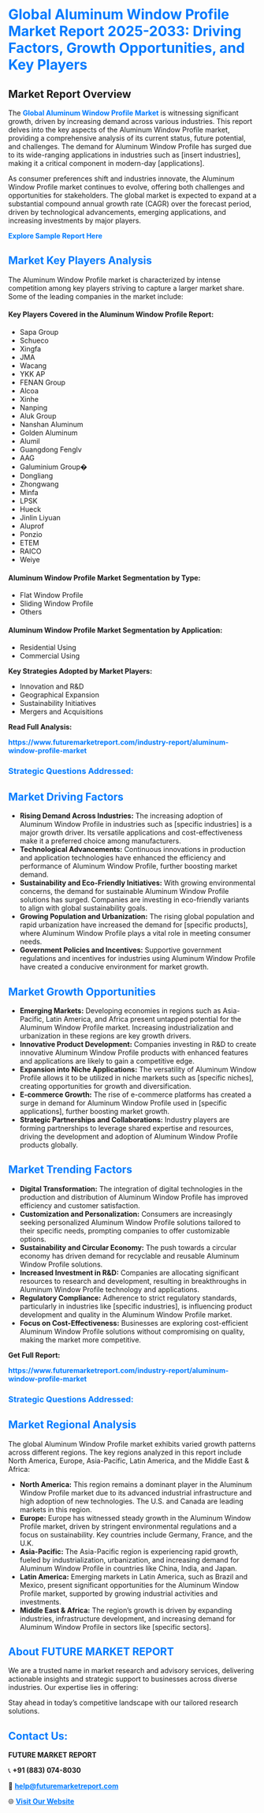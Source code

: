 <h1 style="color: #007BFF;">Global Aluminum Window Profile Market Report 2025-2033: Driving Factors, Growth Opportunities, and Key Players</h1>

<section id="overview">
<h2>Market Report Overview</h2>
<p>The <a href="https://www.futuremarketreport.com/industry-report/aluminum-window-profile-market" style="color: #007BFF; text-decoration: none;"><strong>Global Aluminum Window Profile Market</strong></a> is witnessing significant growth, driven by increasing demand across various industries. This report delves into the key aspects of the Aluminum Window Profile market, providing a comprehensive analysis of its current status, future potential, and challenges. The demand for Aluminum Window Profile has surged due to its wide-ranging applications in industries such as [insert industries], making it a critical component in modern-day [applications].</p>
<p>As consumer preferences shift and industries innovate, the Aluminum Window Profile market continues to evolve, offering both challenges and opportunities for stakeholders. The global market is expected to expand at a substantial compound annual growth rate (CAGR) over the forecast period, driven by technological advancements, emerging applications, and increasing investments by major players.</p>
</section>

<section id="overview">
<p><a href="https://www.futuremarketreport.com/request-sample/reportId=103328" style="color: #007BFF; text-decoration: none;"><strong>Explore Sample Report Here</strong></a></p>
</section>

<section id="key-players">
<h2 style="color: #007BFF;">Market Key Players Analysis</h2>
<p>The Aluminum Window Profile market is characterized by intense competition among key players striving to capture a larger market share. Some of the leading companies in the market include:</p>
<h4>Key Players Covered in the Aluminum Window Profile Report:</h4>
<ul><li>Sapa Group</li><li>Schueco</li><li>Xingfa</li><li>JMA</li><li>Wacang</li><li>YKK AP</li><li>FENAN Group</li><li>Alcoa</li><li>Xinhe</li><li>Nanping</li><li>Aluk Group</li><li>Nanshan Aluminum</li><li>Golden Aluminum</li><li>Alumil</li><li>Guangdong Fenglv</li><li>AAG</li><li>Galuminium Group�</li><li>Dongliang</li><li>Zhongwang</li><li>Minfa</li><li>LPSK</li><li>Hueck</li><li>Jinlin Liyuan</li><li>Aluprof</li><li>Ponzio</li><li>ETEM</li><li>RAICO</li><li>Weiye</li></ul>
<h4>Aluminum Window Profile Market Segmentation by Type:</h4>
<ul><li>Flat Window Profile</li><li>Sliding Window Profile</li><li>Others</li></ul>

<h4>Aluminum Window Profile Market Segmentation by Application:</h4>
<ul><li>Residential Using</li><li>Commercial Using</li></ul>
<p><strong>Key Strategies Adopted by Market Players:</strong></p>
<ul>
<li>Innovation and R&D</li>
<li>Geographical Expansion</li>
<li>Sustainability Initiatives</li>
<li>Mergers and Acquisitions</li>
</ul>
</section>

<section>
<p><strong>Read Full Analysis: </strong></p><a href="https://www.futuremarketreport.com/industry-report/aluminum-window-profile-market" style="color: #007BFF; text-decoration: none;"><strong>https://www.futuremarketreport.com/industry-report/aluminum-window-profile-market</strong></a>
<h3 style="color: #007BFF;">Strategic Questions Addressed:</h3>
</section>

<section id="driving-factors">
<h2 style="color: #007BFF;">Market Driving Factors</h2>
<ul>
<li><strong>Rising Demand Across Industries:</strong> The increasing adoption of Aluminum Window Profile in industries such as [specific industries] is a major growth driver. Its versatile applications and cost-effectiveness make it a preferred choice among manufacturers.</li>
<li><strong>Technological Advancements:</strong> Continuous innovations in production and application technologies have enhanced the efficiency and performance of Aluminum Window Profile, further boosting market demand.</li>
<li><strong>Sustainability and Eco-Friendly Initiatives:</strong> With growing environmental concerns, the demand for sustainable Aluminum Window Profile solutions has surged. Companies are investing in eco-friendly variants to align with global sustainability goals.</li>
<li><strong>Growing Population and Urbanization:</strong> The rising global population and rapid urbanization have increased the demand for [specific products], where Aluminum Window Profile plays a vital role in meeting consumer needs.</li>
<li><strong>Government Policies and Incentives:</strong> Supportive government regulations and incentives for industries using Aluminum Window Profile have created a conducive environment for market growth.</li>
</ul>
</section>

<section id="growth-opportunities">
<h2 style="color: #007BFF;">Market Growth Opportunities</h2>
<ul>
<li><strong>Emerging Markets:</strong> Developing economies in regions such as Asia-Pacific, Latin America, and Africa present untapped potential for the Aluminum Window Profile market. Increasing industrialization and urbanization in these regions are key growth drivers.</li>
<li><strong>Innovative Product Development:</strong> Companies investing in R&D to create innovative Aluminum Window Profile products with enhanced features and applications are likely to gain a competitive edge.</li>
<li><strong>Expansion into Niche Applications:</strong> The versatility of Aluminum Window Profile allows it to be utilized in niche markets such as [specific niches], creating opportunities for growth and diversification.</li>
<li><strong>E-commerce Growth:</strong> The rise of e-commerce platforms has created a surge in demand for Aluminum Window Profile used in [specific applications], further boosting market growth.</li>
<li><strong>Strategic Partnerships and Collaborations:</strong> Industry players are forming partnerships to leverage shared expertise and resources, driving the development and adoption of Aluminum Window Profile products globally.</li>
</ul>
</section>

<section id="trending-factors">
<h2 style="color: #007BFF;">Market Trending Factors</h2>
<ul>
<li><strong>Digital Transformation:</strong> The integration of digital technologies in the production and distribution of Aluminum Window Profile has improved efficiency and customer satisfaction.</li>
<li><strong>Customization and Personalization:</strong> Consumers are increasingly seeking personalized Aluminum Window Profile solutions tailored to their specific needs, prompting companies to offer customizable options.</li>
<li><strong>Sustainability and Circular Economy:</strong> The push towards a circular economy has driven demand for recyclable and reusable Aluminum Window Profile solutions.</li>
<li><strong>Increased Investment in R&D:</strong> Companies are allocating significant resources to research and development, resulting in breakthroughs in Aluminum Window Profile technology and applications.</li>
<li><strong>Regulatory Compliance:</strong> Adherence to strict regulatory standards, particularly in industries like [specific industries], is influencing product development and quality in the Aluminum Window Profile market.</li>
<li><strong>Focus on Cost-Effectiveness:</strong> Businesses are exploring cost-efficient Aluminum Window Profile solutions without compromising on quality, making the market more competitive.</li>
</ul>
</section>

<section>
<p><strong>Get Full Report: </strong></p><a href="https://www.futuremarketreport.com/industry-report/aluminum-window-profile-market" style="color: #007BFF; text-decoration: none;"><strong>https://www.futuremarketreport.com/industry-report/aluminum-window-profile-market</strong></a>
<h3 style="color: #007BFF;">Strategic Questions Addressed:</h3>
</section>


<section id="regional-analysis">
<h2 style="color: #007BFF;">Market Regional Analysis</h2>
<p>The global Aluminum Window Profile market exhibits varied growth patterns across different regions. The key regions analyzed in this report include North America, Europe, Asia-Pacific, Latin America, and the Middle East & Africa:</p>
<ul>
<li><strong>North America:</strong> This region remains a dominant player in the Aluminum Window Profile market due to its advanced industrial infrastructure and high adoption of new technologies. The U.S. and Canada are leading markets in this region.</li>
<li><strong>Europe:</strong> Europe has witnessed steady growth in the Aluminum Window Profile market, driven by stringent environmental regulations and a focus on sustainability. Key countries include Germany, France, and the U.K.</li>
<li><strong>Asia-Pacific:</strong> The Asia-Pacific region is experiencing rapid growth, fueled by industrialization, urbanization, and increasing demand for Aluminum Window Profile in countries like China, India, and Japan.</li>
<li><strong>Latin America:</strong> Emerging markets in Latin America, such as Brazil and Mexico, present significant opportunities for the Aluminum Window Profile market, supported by growing industrial activities and investments.</li>
<li><strong>Middle East & Africa:</strong> The region’s growth is driven by expanding industries, infrastructure development, and increasing demand for Aluminum Window Profile in sectors like [specific sectors].</li>
</ul>
</section>

<footer>
<h2 style="color: #007BFF;">About FUTURE MARKET REPORT</h2>
<p>We are a trusted name in market research and advisory services, delivering actionable insights and strategic support to businesses across diverse industries. Our expertise lies in offering:</p>

<p>Stay ahead in today’s competitive landscape with our tailored research solutions.</p>

<h2 style="color: #007BFF;">Contact Us:</h2>
<p><strong>FUTURE MARKET REPORT</strong></p>
<p>📞 <strong>+91 (883) 074-8030</strong></p>
<p>📧 <strong><a href="mailto:help@futuremarketreport.com" style="color: #007BFF;">help@futuremarketreport.com</a></strong></p>
<p>🌐 <strong><a href="https://www.futuremarketreport.com/" style="color: #007BFF;">Visit Our Website</a></strong></p>
</footer>